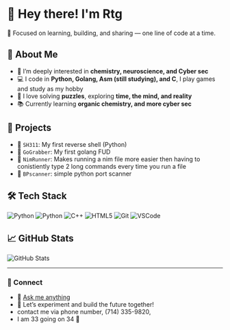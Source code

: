 # 👋 Hey there! I'm Rtg


🎯 Focused on learning, building, and sharing — one line of code at a time.

## 🧠 About Me

- 🧪 I’m deeply interested in **chemistry, neuroscience, and Cyber sec**
- 💻 I code in **Python, Golang, Asm (still studying), and C**, I play games and study as my hobby
- 🧩 I love solving **puzzles**, exploring **time, the mind, and reality**
- 📚 Currently learning **organic chemistry, and more cyber sec**

## 🔧 Projects

- 🧠 `SH311`: My first reverse shell (Python)
- 🍪 `GoGrabber`: My first golang FUD 
- 🌱 `NimRunner`: Makes running a nim file more easier then having to conistiently type 2 long commands every time you run a file
- 🔬 `BPscanner`: simple python port scanner

## 🛠️ Tech Stack
![Python](https://img.shields.io/badge/Golang-3776AB?style=flat&logo=python&logoColor=white)
![Python](https://img.shields.io/badge/Python-3776AB?style=flat&logo=python&logoColor=white)
![C++](https://img.shields.io/badge/C-00599C?style=flat&logo=c%2B%2B&logoColor=white)
![HTML5](https://img.shields.io/badge/ASM-E34F26?style=flat&logo=html5&logoColor=white)
![Git](https://img.shields.io/badge/Git-F05032?style=flat&logo=git&logoColor=white)
![VSCode](https://img.shields.io/badge/VSCode-007ACC?style=flat&logo=visual-studio-code&logoColor=white)

## 📈 GitHub Stats

![GitHub Stats](https://github-readme-stats.vercel.app/api?username=rtgOnTop&show_icons=true&theme=dracula)

---

### 🔗 Connect

- 💬 [Ask me anything](https://github.com/rtgOnTop/rtgOnTop/issues)
- 🧪 Let’s experiment and build the future together!
- contact me via phone number, (714) 335-9820,
- I am 33 going on 34 🥳
